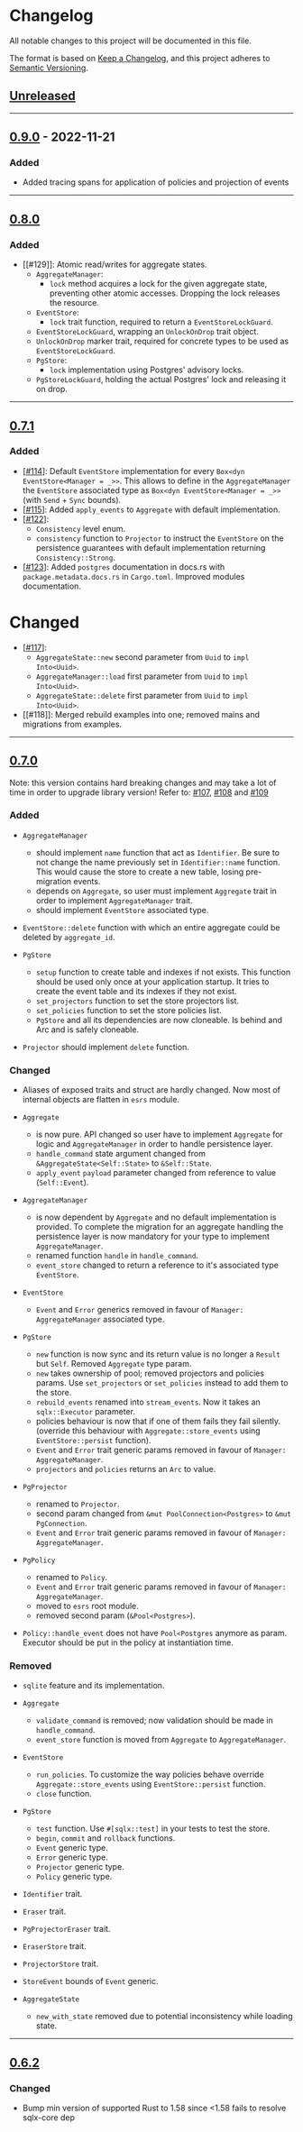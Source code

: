 # Changelog

All notable changes to this project will be documented in this file.

The format is based on [Keep a Changelog](https://keepachangelog.com/en/1.0.0/),
and this project adheres to [Semantic Versioning](https://semver.org/spec/v2.0.0.html).

## [Unreleased]

---

## [0.9.0] - 2022-11-21

### Added

- Added tracing spans for application of policies and projection of events

---

## [0.8.0]

### Added

- [[#129]]: Atomic read/writes for aggregate states.
  - `AggregateManager`:
    - `lock` method acquires a lock for the given aggregate state, preventing other atomic accesses.
      Dropping the lock releases the resource.
  - `EventStore`:
    - `lock` trait function, required to return a `EventStoreLockGuard`.
  - `EventStoreLockGuard`, wrapping an `UnlockOnDrop` trait object.
  - `UnlockOnDrop` marker trait, required for concrete types to be used as `EventStoreLockGuard`.
  - `PgStore`:
    - `lock` implementation using Postgres' advisory locks.
  - `PgStoreLockGuard`, holding the actual Postgres' lock and releasing it on drop.

---

## [0.7.1]

### Added

- [[#114]]: Default `EventStore` implementation for every `Box<dyn EventStore<Manager = _>>`. This allows to define 
  in the `AggregateManager` the `EventStore` associated type as `Box<dyn EventStore<Manager = _>>` (with `Send` + 
  `Sync` bounds).
- [[#115]]: Added `apply_events` to `Aggregate` with default implementation.
- [[#122]]: 
  - `Consistency` level enum.
  - `consistency` function to `Projector` to instruct the `EventStore` on the persistence guarantees with default 
    implementation returning `Consistency::Strong`.
- [[#123]]: Added `postgres` documentation in docs.rs with `package.metadata.docs.rs` in `Cargo.toml`. Improved 
  modules documentation.

# Changed

- [[#117]]: 
  - `AggregateState::new` second parameter from `Uuid` to `impl Into<Uuid>`.
  - `AggregateManager::load` first parameter from `Uuid` to `impl Into<Uuid>`.
  - `AggregateState::delete` first parameter from `Uuid` to `impl Into<Uuid>`.
- [[#118]]: Merged rebuild examples into one; removed mains and migrations from examples.

---

## [0.7.0]

Note: this version contains hard breaking changes and may take a lot of time in order to upgrade library version!
Refer to: [#107], [#108] and [#109]

### Added

- `AggregateManager` 
  - should implement `name` function that act as `Identifier`. Be sure to not change the name previously set in 
    `Identifier::name` function. This would cause the store to create a new table, losing pre-migration events.
  - depends on `Aggregate`, so user must implement `Aggregate` trait in order to implement `AggregateManager` trait.
  - should implement `EventStore` associated type.

- `EventStore::delete` function with which an entire aggregate could be deleted by `aggregate_id`. 

- `PgStore` 
  - `setup` function to create table and indexes if not exists. This function should be used only once at your 
    application startup. It tries to create the event table and its indexes if they not exist.
  - `set_projectors` function to set the store projectors list.
  - `set_policies` function to set the store policies list.
  - `PgStore` and all its dependencies are now cloneable. Is behind and Arc and is safely cloneable.

- `Projector` should implement `delete` function.

### Changed

- Aliases of exposed traits and struct are hardly changed. Now most of internal objects are flatten in `esrs` module.

- `Aggregate` 
  - is now pure. API changed so user have to implement `Aggregate` for logic and `AggregateManager` in 
    order to handle persistence layer.
  - `handle_command` state argument changed from `&AggregateState<Self::State>` to `&Self::State`.
  - `apply_event` `payload` parameter changed from reference to value (`Self::Event`).

- `AggregateManager`
  - is now dependent by `Aggregate` and no default implementation is provided. To complete the migration for an 
    aggregate handling the persistence layer is now mandatory for your type to implement `AggregateManager`.
  - renamed function `handle` in `handle_command`.
  - `event_store` changed to return a reference to it's associated type `EventStore`.

- `EventStore`
  - `Event` and `Error` generics removed in favour of `Manager: AggregateManager` associated type.

- `PgStore`
  - `new` function is now sync and its return value is no longer a `Result` but `Self`. Removed `Aggregate` type param.
  - `new` takes ownership of pool; removed projectors and policies params. Use `set_projectors` or `set_policies` 
    instead to add them to the store.
  - `rebuild_events` renamed into `stream_events`. Now it takes an `sqlx::Executor` parameter.
  - policies behaviour is now that if one of them fails they fail silently. (override this behaviour with 
    `Aggregate::store_events` using `EventStore::persist` function).
  - `Event` and `Error` trait generic params removed in favour of `Manager: AggregateManager`.
  - `projectors` and `policies` returns an `Arc` to value.

- `PgProjector`
  - renamed to `Projector`.
  - second param changed from `&mut PoolConnection<Postgres>` to `&mut PgConnection`.
  - `Event` and `Error` trait generic params removed in favour of `Manager: AggregateManager`.

- `PgPolicy` 
  - renamed to `Policy`.
  - `Event` and `Error` trait generic params removed in favour of `Manager: AggregateManager`.
  - moved to `esrs` root module.
  - removed second param (`&Pool<Postgres>`).

- `Policy::handle_event` does not have `Pool<Postgres` anymore as param. Executor should be put in the policy at 
  instantiation time.

### Removed

- `sqlite` feature and its implementation.

- `Aggregate`
  - `validate_command` is removed; now validation should be made in `handle_command`.
  - `event_store` function is moved from `Aggregate` to `AggregateManager`.

- `EventStore`
  - `run_policies`. To customize the way policies behave override `Aggregate::store_events` using 
    `EventStore::persist` function.
  - `close` function.

- `PgStore`
  - `test` function. Use `#[sqlx::test]` in your tests to test the store.
  - `begin`, `commit` and `rollback` functions.
  - `Event` generic type.
  - `Error` generic type.
  - `Projector` generic type.
  - `Policy` generic type.

- `Identifier` trait.
- `Eraser` trait.
- `PgProjectorEraser` trait.
- `EraserStore` trait.
- `ProjectorStore` trait.
- `StoreEvent` bounds of `Event` generic.

- `AggregateState`
  - `new_with_state` removed due to potential inconsistency while loading state.

---

## [0.6.2]

### Changed

- Bump min version of supported Rust to 1.58 since <1.58 fails to resolve sqlx-core dep


[Unreleased]: https://github.com/primait/event_sourcing.rs/compare/0.9.0...HEAD
[0.9.0]: https://github.com/primait/event_sourcing.rs/compare/0.8.0...0.9.0
[0.8.0]: https://github.com/primait/event_sourcing.rs/compare/0.7.1...0.8.0
[0.7.1]: https://github.com/primait/event_sourcing.rs/compare/0.7.0...0.7.1
[0.7.0]: https://github.com/primait/event_sourcing.rs/compare/0.6.2...0.7.0
[0.6.2]: https://github.com/primait/event_sourcing.rs/compare/0.6.1...0.6.2

[#123]: https://github.com/primait/event_sourcing.rs/pull/123
[#122]: https://github.com/primait/event_sourcing.rs/pull/122
[#117]: https://github.com/primait/event_sourcing.rs/pull/117
[#115]: https://github.com/primait/event_sourcing.rs/pull/115
[#114]: https://github.com/primait/event_sourcing.rs/pull/114
[#109]: https://github.com/primait/event_sourcing.rs/pull/109
[#108]: https://github.com/primait/event_sourcing.rs/pull/108
[#107]: https://github.com/primait/event_sourcing.rs/pull/107

